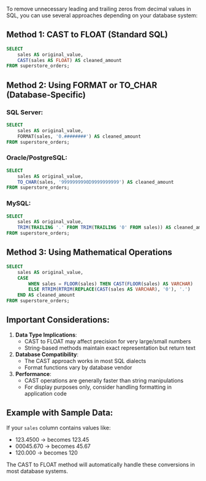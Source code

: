 To remove unnecessary leading and trailing zeros from decimal values in SQL, you can use several approaches depending on your database system:

## Method 1: CAST to FLOAT (Standard SQL)

```SQL
SELECT
    sales AS original_value,
    CAST(sales AS FLOAT) AS cleaned_amount
FROM superstore_orders;
```

## Method 2: Using FORMAT or TO_CHAR (Database-Specific)

### SQL Server:

```SQL
SELECT
    sales AS original_value,
    FORMAT(sales, '0.########') AS cleaned_amount
FROM superstore_orders;
```

### Oracle/PostgreSQL:

```SQL
SELECT
    sales AS original_value,
    TO_CHAR(sales, '9999999990D9999999999') AS cleaned_amount
FROM superstore_orders;
```

### MySQL:

```SQL
SELECT
    sales AS original_value,
    TRIM(TRAILING '.' FROM TRIM(TRAILING '0' FROM sales)) AS cleaned_amount
FROM superstore_orders;
```

## Method 3: Using Mathematical Operations

```SQL
SELECT
    sales AS original_value,
    CASE
        WHEN sales = FLOOR(sales) THEN CAST(FLOOR(sales) AS VARCHAR)
        ELSE RTRIM(RTRIM(REPLACE(CAST(sales AS VARCHAR), '0'), '.')
    END AS cleaned_amount
FROM superstore_orders;
```

## Important Considerations:

1. **Data Type Implications**:
    - CAST to FLOAT may affect precision for very large/small numbers
    - String-based methods maintain exact representation but return text
2. **Database Compatibility**:
    - The CAST approach works in most SQL dialects
    - Format functions vary by database vendor
3. **Performance**:
    - CAST operations are generally faster than string manipulations
    - For display purposes only, consider handling formatting in application code

## Example with Sample Data:

If your `sales` column contains values like:

- 123.4500 → becomes 123.45
- 00045.670 → becomes 45.67
- 120.000 → becomes 120

The CAST to FLOAT method will automatically handle these conversions in most database systems.